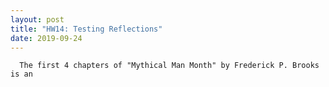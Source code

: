 ```yaml
---
layout: post
title: "HW14: Testing Reflections"
date: 2019-09-24
---
```


      The first 4 chapters of "Mythical Man Month" by Frederick P. Brooks is an
